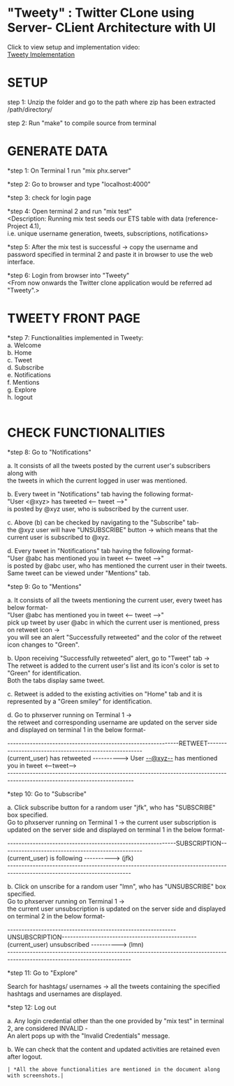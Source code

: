 # "Tweety" : Twitter CLone using Server- CLient Architecture with UI <br />

Click to view setup and implementation video: <br />
<a href= "https://youtu.be/F59tYGdZaIg" target= "_blank"> Tweety Implementation </a>
<br />

SETUP <br />
=====

step 1: Unzip the folder and go to the path where zip has been extracted /path/directory/  <br />

step 2: Run "make" to compile source from terminal <br />

GENERATE DATA <br />
=============
 
*step 1: On Terminal 1 run "mix phx.server" <br />

*step 2: Go to browser and type "localhost:4000" <br />

*step 3: check for login page <br />

*step 4: Open terminal 2 and run "mix test"  <br />
<Description: Running mix test seeds our ETS table with data (reference- Project 4.1),  <br />
i.e. unique username generation, tweets, subscriptions, notifications> <br />

*step 5: After the mix test is successful -> copy the username and password specified in terminal 2 and paste it in browser to use the web interface. <br />

*step 6: Login from browser into "Tweety"  <br />
<From now onwards the Twitter clone application would be referred ad "Tweety".> <br />


TWEETY FRONT PAGE  <br />
=================

*step 7: Functionalities implemented in Tweety: <br />
a. Welcome <current user> <br />
b. Home <br />
c. Tweet <br />
d. Subscribe <br />
e. Notifications <br />
f. Mentions <br />
g. Explore <br />
h. logout <br />
<Provided detailed description of functionalities and tweet format in document.> <br />


CHECK FUNCTIONALITIES <br />
=====================

*step 8: Go to "Notifications" <br />

a. It consists of all the tweets posted by the current user's subscribers along with <br />
the tweets in which the current logged in user was mentioned. <br />

b. Every tweet in "Notifications" tab having the following format- <br />
"User <@xyz> has tweeted <-- tweet -->"  <br />
is posted by @xyz user, who is subscribed by the current user. <br />

c. Above (b) can be checked by navigating to the "Subscribe" tab- <br />
the @xyz user will have "UNSUBSCRIBE" button -> which means that the current user is subscribed to @xyz. <br />

d. Every tweet in "Notifications" tab having the following format- <br />
"User @abc has mentioned you in tweet <-- tweet -->" <br />
is posted by @abc user, who has mentioned the current user in their tweets. <br />
Same tweet can be viewed under "Mentions" tab. <br />

*step 9: Go to "Mentions" <br />

a. It consists of all the tweets mentioning the current user, every tweet has below format- <br />
"User @abc has mentioned you in tweet <-- tweet -->" <br />
pick up tweet by user @abc in which the current user is mentioned, press on retweet icon <placed towards left side of every tweet> -> <br />
you will see an alert "Successfully retweeted" and the color of the retweet icon changes to "Green". <br />

b. Upon receiving "Successfully retweeted" alert, go to "Tweet" tab -> <br />
The retweet is added to the current user's list and its icon's color is set to "Green" for identification. <br />
Both the tabs display same tweet. <It can be cross checked> <br />

c. Retweet is added to the existing activities on "Home" tab and it is represented by a "Green smiley" for identification. <It can be cross checked> <br />

d. Go to phxserver running on Terminal 1 ->  <br />
the retweet and corresponding username are updated on the server side and displayed on terminal 1 in the below format- <br />

-------------------------------------------------------------RETWEET-------------------------------------------------------  <br />
(current_user) has retweeted ----------> User <--@xyz--> has mentioned you in tweet <--tweet-->  							 <br />
---------------------------------------------------------------------------------------------------------------------------  <br />

*step 10: Go to "Subscribe" <br />

a. Click subscribe button for a random user "jfk", who has "SUBSCRIBE" box specified. <br />
Go to phxserver running on Terminal 1 -> 
the current user subscription is updated on the server side and displayed on terminal 1 in the below format- <br />

------------------------------------------------------------SUBSCRIPTION--------------------------------------------------   <br />
(current_user) is following ----------> (jfk)																				 <br />
--------------------------------------------------------------------------------------------------------------------------	 <br />

b. Click on unscribe for a random user "lmn", who has "UNSUBSCRIBE" box specified. <br />
Go to phxserver running on Terminal 1 -> <br />
the current user unsubscription is updated on the server side and displayed on terminal 2 in the below format- <br />

------------------------------------------------------------UNSUBSCRIPTION------------------------------------------------	<br />
(current_user) unsubscribed ----------> (lmn)																				<br />
--------------------------------------------------------------------------------------------------------------------------	<br />

*step 11: Go to "Explore" <br />

Search for hashtags/ usernames -> all the tweets containing the specified hashtags and usernames are displayed.        <br />

*step 12: Log out   <br />

a. Any login credential other than the one provided by "mix test" in terminal 2, are considered INVALID -           <br />
An alert pops up with the "Invalid Credentials" message. <br />

b. We can check that the content and updated activities are retained even after logout. <It can be cross checked> <br />

 ````````````````````````````````````````````````````````````````````````````````````````````````````````` 
| *All the above functionalities are mentioned in the document along with screenshots.|                    
 ````````````````````````````````````````````````````````````````````````````````````````````````````````` 




